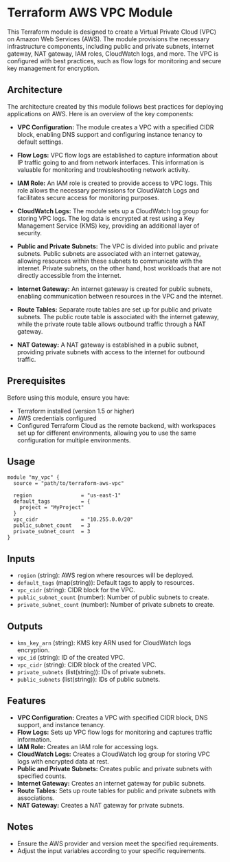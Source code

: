 # Terraform AWS VPC Module

This Terraform module is designed to create a Virtual Private Cloud (VPC) on Amazon Web Services (AWS). The module provisions the necessary infrastructure components, including public and private subnets, internet gateway, NAT gateway, IAM roles, CloudWatch logs, and more. The VPC is configured with best practices, such as flow logs for monitoring and secure key management for encryption.

## Architecture

The architecture created by this module follows best practices for deploying applications on AWS. Here is an overview of the key components:

- **VPC Configuration:** The module creates a VPC with a specified CIDR block, enabling DNS support and configuring instance tenancy to default settings.

- **Flow Logs:** VPC flow logs are established to capture information about IP traffic going to and from network interfaces. This information is valuable for monitoring and troubleshooting network activity.

- **IAM Role:** An IAM role is created to provide access to VPC logs. This role allows the necessary permissions for CloudWatch Logs and facilitates secure access for monitoring purposes.

- **CloudWatch Logs:** The module sets up a CloudWatch log group for storing VPC logs. The log data is encrypted at rest using a Key Management Service (KMS) key, providing an additional layer of security.

- **Public and Private Subnets:** The VPC is divided into public and private subnets. Public subnets are associated with an internet gateway, allowing resources within these subnets to communicate with the internet. Private subnets, on the other hand, host workloads that are not directly accessible from the internet.

- **Internet Gateway:** An internet gateway is created for public subnets, enabling communication between resources in the VPC and the internet.

- **Route Tables:** Separate route tables are set up for public and private subnets. The public route table is associated with the internet gateway, while the private route table allows outbound traffic through a NAT gateway.

- **NAT Gateway:** A NAT gateway is established in a public subnet, providing private subnets with access to the internet for outbound traffic.

## Prerequisites

Before using this module, ensure you have:

- Terraform installed (version 1.5 or higher)
- AWS credentials configured
- Configured Terraform Cloud as the remote backend, with workspaces set up for different environments, allowing you to use the same configuration for multiple environments.

## Usage

```hcl
module "my_vpc" {
  source = "path/to/terraform-aws-vpc"

  region                = "us-east-1"
  default_tags          = {
    project = "MyProject"
  }
  vpc_cidr              = "10.255.0.0/20"
  public_subnet_count   = 3
  private_subnet_count  = 3
}
```

## Inputs

- `region` (string): AWS region where resources will be deployed.
- `default_tags` (map(string)): Default tags to apply to resources.
- `vpc_cidr` (string): CIDR block for the VPC.
- `public_subnet_count` (number): Number of public subnets to create.
- `private_subnet_count` (number): Number of private subnets to create.

## Outputs

- `kms_key_arn` (string): KMS key ARN used for CloudWatch logs encryption.
- `vpc_id` (string): ID of the created VPC.
- `vpc_cidr` (string): CIDR block of the created VPC.
- `private_subnets` (list(string)): IDs of private subnets.
- `public_subnets` (list(string)): IDs of public subnets.

## Features

- **VPC Configuration:** Creates a VPC with specified CIDR block, DNS support, and instance tenancy.
- **Flow Logs:** Sets up VPC flow logs for monitoring and captures traffic information.
- **IAM Role:** Creates an IAM role for accessing logs.
- **CloudWatch Logs:** Creates a CloudWatch log group for storing VPC logs with encrypted data at rest.
- **Public and Private Subnets:** Creates public and private subnets with specified counts.
- **Internet Gateway:** Creates an internet gateway for public subnets.
- **Route Tables:** Sets up route tables for public and private subnets with associations.
- **NAT Gateway:** Creates a NAT gateway for private subnets.

## Notes

- Ensure the AWS provider and version meet the specified requirements.
- Adjust the input variables according to your specific requirements.
